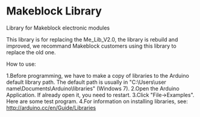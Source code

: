 Makeblock Library
=============

Library for Makeblock electronic modules

This library is for replacing the Me_Lib_V2.0, the library is rebuild and improved, we recommand Makeblock customers using this library to replace the old one. 

How to use:

1.Before programming, we have to make a copy of libraries to the Arduino default library path. The default path is usually in "C:\Users\user name\Documents\Arduino\libraries" (Windows 7).
2.Open the Arduino Application. If already open it, you need to restart.
3.Click "File->Examples". Here are some test program.
4.For information on installing libraries, see: http://arduino.cc/en/Guide/Libraries
